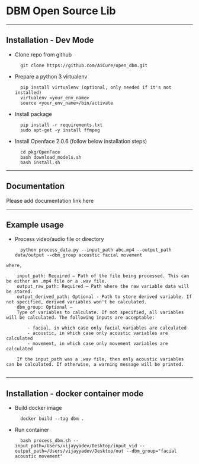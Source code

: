 # DBM Open Source Lib

---------------------------------------------
Installation - Dev Mode
---------------------------------------------

- Clone repo from github

        git clone https://github.com/AiCure/open_dbm.git
        
- Prepare a python 3 virtualenv

        pip install virtualenv (optional, only needed if it's not installed)
        virtualenv <your_env_name>
        source <your_env_name>/bin/activate
        
- Install package

        pip install -r requirements.txt
        sudo apt-get -y install ffmpeg
        
- Install Openface 2.0.6 (follow below installation steps)

        cd pkg/OpenFace
        bash download_models.sh
        bash install.sh
        
---------------------------------------------       
Documentation
---------------------------------------------
   
Please add documentation link here
   
---------------------------------------------       
Example usage
---------------------------------------------

- Process video/audio file or directory

        python process_data.py --input_path abc.mp4 --output_path data/output --dbm_group acoustic facial movement
        
    
```
where,

    input_path: Required – Path of the file being processed. This can be either an .mp4 file or a .wav file.
    output_raw_path: Required – Path where the raw variable data will be stored.
    output_derived_path: Optional - Path to store derived variable. If not specified, derived variables won't be calculated.
    dbm_group: Optional – 
    Type of variables to calculate. If not specified, all variables will be calculated. The following inputs are acceptable:
    
        - facial, in which case only facial variables are calculated
        - acoustic, in which case only acoustic variables are calculated
        - movement, in which case only movement variables are calculated
    
    If the input_path was a .wav file, then only acoustic variables can be calculated. If otherwise, a warning message will be printed.
    
```

---------------------------------------------
Installation - docker container mode
---------------------------------------------

- Build docker image

        docker build --tag dbm .

- Run container

        bash process_dbm.sh --input_path=/Users/vijayyadev/Desktop/input_vid --output_path=/Users/vijayyadev/Desktop/out --dbm_group="facial acoustic movement"
